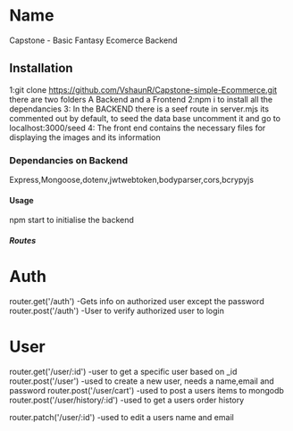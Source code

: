 # Name
Capstone - Basic Fantasy Ecomerce Backend
## Installation
1:git clone https://github.com/VshaunR/Capstone-simple-Ecommerce.git
there are two folders A Backend and a Frontend
2:npm i to install all the dependancies
3: In the BACKEND there is a seef route in server.mjs
its commented out by default, to seed the data base
uncomment it and go to localhost:3000/seed 
4: The front end contains the necessary files for displaying the images and its information
### Dependancies on Backend
Express,Mongoose,dotenv,jwtwebtoken,bodyparser,cors,bcrypyjs

#### Usage
npm start to initialise the backend


##### Routes
# Auth
router.get('/auth')
-Gets info on authorized user except the password
router.post('/auth')
-User to verify authorized user to login

# User
router.get('/user/:id')
-user to get a specific user based on _id
router.post('/user')
-used to create a new user, needs a name,email and password
router.post('/user/cart')
-used to post a users items to mongodb
router.post('/user/history/:id')
-used to get a users order history

router.patch('/user/:id')
-used to edit a users name and email 


